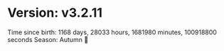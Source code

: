 # Version: v3.2.11
Time since birth: 1168 days, 28033 hours, 1681980 minutes, 100918800 seconds
Season: Autumn 🍁
